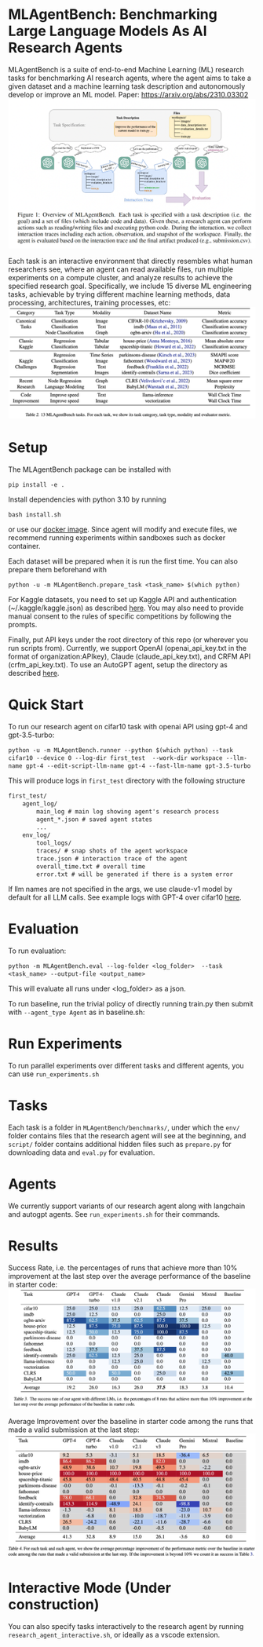 # MLAgentBench: Benchmarking Large Language Models As AI Research Agents

MLAgentBench is a suite of end-to-end Machine Learning (ML) research tasks for benchmarking AI research agents, where the agent aims to take a given 
dataset and a machine learning task description and autonomously develop or improve an ML model. Paper: https://arxiv.org/abs/2310.03302
![](figs/main.png)


Each task is an interactive environment that directly resembles what human researchers see,
where an agent can read available files, run multiple experiments on a compute cluster, and analyze results to achieve the specified research goal. 
Specifically, we include 15 diverse ML engineering tasks,
achievable by trying different machine learning methods, data processing, architectures, training processes, etc:
![](figs/table.png)


# Setup

The MLAgentBench package can be installed with
```
pip install -e .
```

Install dependencies with python 3.10 by running 
```
bash install.sh
```
or use our [docker image](https://hub.docker.com/layers/qhwang123/researchassistant/latest/images/sha256-6b3690a13ba44fd089086e9860a298ed49a179d9a04a5406c0df074569a3aabe?context=repo). Since agent will modify and execute files, we recommend running experiments within sandboxes such as docker container.

Each dataset will be prepared when it is run the first time. You can also prepare them beforehand with 
```
python -u -m MLAgentBench.prepare_task <task_name> $(which python)
```
For Kaggle datasets, you need to set up Kaggle API and authentication (~/.kaggle/kaggle.json) as described [here](https://www.kaggle.com/docs/api). You may also need to provide manual consent to the rules of specific competitions by following the prompts.

Finally, put API keys under the root directory of this repo (or wherever you run scripts from). Currently, we support OpenAI (openai_api_key.txt in the format of organization:APIkey), Claude (claude_api_key.txt), and CRFM API (crfm_api_key.txt). To use an AutoGPT agent, setup the directory as described [here](https://docs.agpt.co/setup/).

# Quick Start

To run our research agent on cifar10 task with openai API using gpt-4 and gpt-3.5-turbo:

```
python -u -m MLAgentBench.runner --python $(which python) --task cifar10 --device 0 --log-dir first_test  --work-dir workspace --llm-name gpt-4 --edit-script-llm-name gpt-4 --fast-llm-name gpt-3.5-turbo
```

This will produce logs in `first_test` directory with the following structure
```
first_test/
    agent_log/
        main_log # main log showing agent's research process
        agent_*.json # saved agent states
        ...
    env_log/
        tool_logs/ 
        traces/ # snap shots of the agent workspace
        trace.json # interaction trace of the agent
        overall_time.txt # overall time
        error.txt # will be generated if there is a system error
```

If llm names are not specified in the args, we use claude-v1 model by default for all LLM calls. See example logs with GPT-4 over cifar10 [here](https://drive.google.com/drive/folders/1Ozy_zKYdvwcSq3EFnkaudgUXKJmBwQ5t?usp=drive_link).

# Evaluation

To run evaluation:
```
python -m MLAgentBench.eval --log-folder <log_folder>  --task <task_name> --output-file <output_name>
```

This will evaluate all runs under <log_folder> as a json.

To run baseline, run the trivial policy of directly running train.py then submit with ``--agent_type Agent`` as in baseline.sh:


# Run Experiments

To run parallel experiments over different tasks and different agents, you can use `run_experiments.sh`

# Tasks

Each task is a folder in `MLAgentBench/benchmarks/`, under which the `env/` folder contains files that the research agent will see at the beginning, and `script/` folder contains additional hidden files such as `prepare.py` for downloading data and `eval.py` for evaluation.

# Agents

We currently support variants of our research agent along with langchain and autogpt agents. See `run_experiments.sh` for their commands.

# Results
Success Rate, i.e. the percentages of runs that achieve more than 10% improvement at the
last step over the average performance of the baseline in starter code:
![](figs/final_improve_10.png)



Average Improvement over the baseline in starter code among the runs that made a valid
submission at the last step:
![](figs/final_improve.png)


# Interactive Mode (Under construction)

You can also specify tasks interactively to the research agent by running `research_agent_interactive.sh`, or ideally as a vscode extension.

